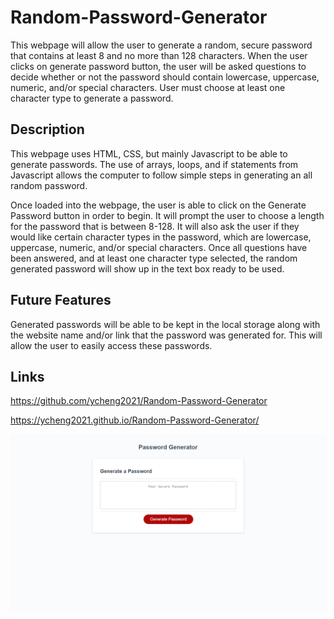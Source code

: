 # Random-Password-Generator

This webpage will allow the user to generate a random, secure password that contains at least 8 and no more than 128 characters. When the user clicks on generate password button, the user will be asked questions to decide whether or not the password should contain lowercase, uppercase, numeric, and/or special characters. User must choose at least one character type to generate a password. 

## Description

This webpage uses HTML, CSS, but mainly Javascript to be able to generate passwords. The use of arrays, loops, and if statements from Javascript allows the computer to follow simple steps in generating an all random password. 

Once loaded into the webpage, the user is able to click on the Generate Password button in order to begin. It will prompt the user to choose a length for the password that is between 8-128. It will also ask the user if they would like certain character types in the password, which are lowercase, uppercase, numeric, and/or special characters. Once all questions have been answered, and at least one character type selected, the random generated password will show up in the text box ready to be used. 

## Future Features

Generated passwords will be able to be kept in the local storage along with the website name and/or link that the password was generated for. This will allow the user to easily access these passwords.

## Links 

https://github.com/ycheng2021/Random-Password-Generator

https://ycheng2021.github.io/Random-Password-Generator/

![screenshot](./assets/images/Random-Password-Generator_screenshot.png)